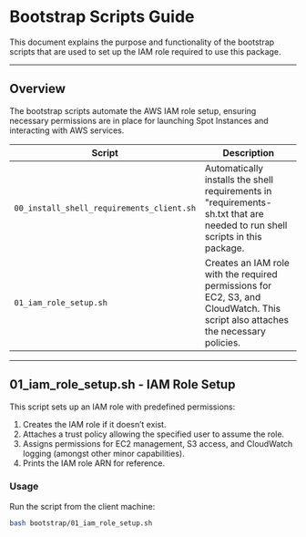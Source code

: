 # Bootstrap Scripts Guide

This document explains the purpose and functionality of the bootstrap scripts that are used to set up the IAM role required to use this package.

---

## Overview

The bootstrap scripts automate the AWS IAM role setup, ensuring necessary permissions are in place for launching Spot Instances and interacting with AWS services.

| Script | Description |
|--------|-------------|
| `00_install_shell_requirements_client.sh` | Automatically installs the shell requirements in "requirements-sh.txt that are needed to run shell scripts in this package. |
| `01_iam_role_setup.sh` | Creates an IAM role with the required permissions for EC2, S3, and CloudWatch. This script also attaches the necessary policies. |

---

## **01_iam_role_setup.sh** - IAM Role Setup  
This script sets up an IAM role with predefined permissions:
1. Creates the IAM role if it doesn’t exist.
2. Attaches a trust policy allowing the specified user to assume the role.
3. Assigns permissions for EC2 management, S3 access, and CloudWatch logging (amongst other minor capabilities).
4. Prints the IAM role ARN for reference.

### **Usage**
Run the script from the client machine:
```bash
bash bootstrap/01_iam_role_setup.sh
```
